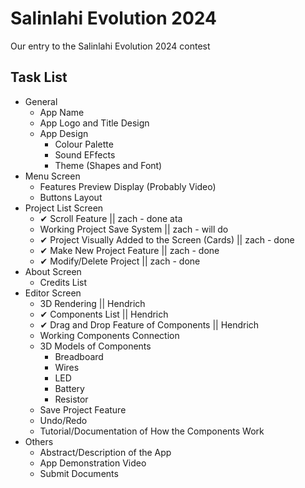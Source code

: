 # Salinlahi Evolution 2024
Our entry to the Salinlahi Evolution 2024 contest


## Task List
- General
  - App Name
  - App Logo and Title Design
  - App Design
    - Colour Palette
    - Sound EFfects
    - Theme (Shapes and Font)
- Menu Screen
  - Features Preview Display (Probably Video)
  - Buttons Layout
- Project List Screen
  - ✔ Scroll Feature || zach - done ata
  - Working Project Save System || zach - will do
  - ✔ Project Visually Added to the Screen (Cards) || zach - done
  - ✔ Make New Project Feature || zach - done
  - ✔ Modify/Delete Project || zach - done
- About Screen
  - Credits List
- Editor Screen
  - 3D Rendering || Hendrich
  - ✔ Components List || Hendrich
  - ✔ Drag and Drop Feature of Components || Hendrich
  - Working Components Connection
  - 3D Models of Components
    - Breadboard
    - Wires
    - LED
    - Battery
    - Resistor 
  - Save Project Feature 
  - Undo/Redo
  - Tutorial/Documentation of How the Components Work
- Others
  - Abstract/Description of the App
  - App Demonstration Video
  - Submit Documents
